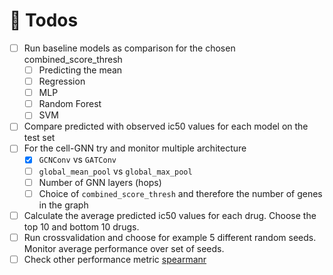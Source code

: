 
# :calendar: Todos 

- [ ] Run baseline models as comparison for the chosen combined_score_thresh
    - [ ] Predicting the mean
    - [ ] Regression
    - [ ] MLP
    - [ ] Random Forest 
    - [ ] SVM
- [ ] Compare predicted with observed ic50 values for each model on the test set
- [ ] For the cell-GNN try and monitor multiple architecture
    - [x] `GCNConv` vs `GATConv`
    - [ ] `global_mean_pool` vs `global_max_pool`
    - [ ] Number of GNN layers (hops)
    - [ ] Choice of `combined_score_thresh` and therefore the number of genes in the graph
- [ ] Calculate the average predicted ic50 values for each drug. Choose the top 10 and bottom 10 drugs.
- [ ] Run crossvalidation and choose for example 5 different random seeds. Monitor average performance over set of seeds.
- [ ] Check other performance metric [spearmanr](https://docs.scipy.org/doc/scipy/reference/generated/scipy.stats.spearmanr.html)